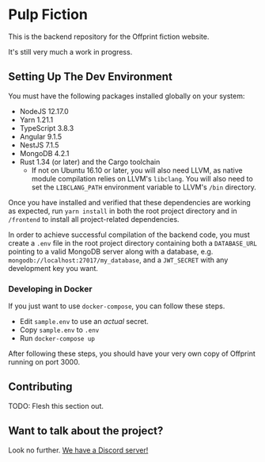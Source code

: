 # Pulp Fiction

This is the backend repository for the Offprint fiction website.

It's still very much a work in progress.

## Setting Up The Dev Environment

You must have the following packages installed globally on your system:

* NodeJS 12.17.0
* Yarn 1.21.1
* TypeScript 3.8.3
* Angular 9.1.5
* NestJS 7.1.5
* MongoDB 4.2.1
* Rust 1.34 (or later) and the Cargo toolchain
    * If not on Ubuntu 16.10 or later, you will also need LLVM, as native module compilation relies on LLVM's `libclang`. You will also need to set the `LIBCLANG_PATH` environment variable to LLVM's `/bin` directory.

Once you have installed and verified that these dependencies are working as expected, run `yarn install` in both the root project directory and in `/frontend` to install all project-related dependencies.

In order to achieve successful compilation of the backend code, you must create a `.env` file in the root project directory containing both a `DATABASE_URL` pointing to a valid MongoDB server along with a database, e.g. `mongodb://localhost:27017/my_database`, and a `JWT_SECRET` with any development key you want.

### Developing in Docker
If you just want to use `docker-compose`, you can follow these steps.

- Edit `sample.env` to use an *actual* secret.
- Copy `sample.env` to `.env`
- Run `docker-compose up`

After following these steps, you should have your very own copy of Offprint running on port 3000.

## Contributing

TODO: Flesh this section out.

## Want to talk about the project?

Look no further. [We have a Discord server!](https://discord.gg/9cnSwfn)
